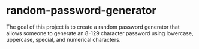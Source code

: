 # random-password-generator
The goal of this project is to create a random password generator that allows someone to generate an 8-129 character password using lowercase, uppercase, special, and numerical characters.
